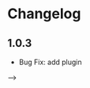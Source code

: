 # Changelog

## 1.0.3

<!-- - Feature: init pub -->
- Bug Fix: add plugin
<!-- - Documentation: Update the documentation --> -->
